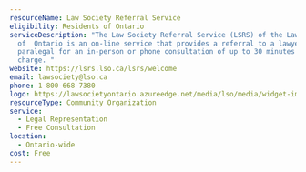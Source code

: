 ```yaml
---
resourceName: Law Society Referral Service
eligibility: Residents of Ontario
serviceDescription: "The Law Society Referral Service (LSRS) of the Law Society
  of  Ontario is an on-line service that provides a referral to a lawyer or
  paralegal for an in-person or phone consultation of up to 30 minutes at no
  charge. "
website: https://lsrs.lso.ca/lsrs/welcome
email: lawsociety@lso.ca
phone: 1-800-668-7380
logo: https://lawsocietyontario.azureedge.net/media/lso/media/widget-images/logos/site-logo-2018.svg
resourceType: Community Organization
service:
  - Legal Representation
  - Free Consultation
location:
  - Ontario-wide
cost: Free
---
```


